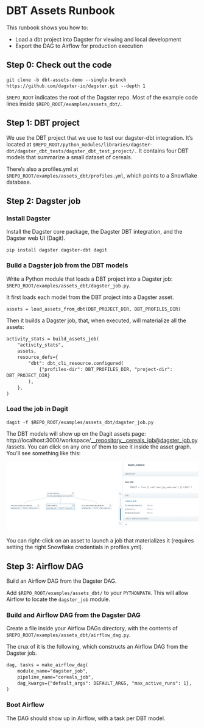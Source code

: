 # DBT Assets Runbook

This runbook shows you how to:

* Load a dbt project into Dagster for viewing and local development
* Export the DAG to Airflow for production execution

## Step 0: Check out the code
```
git clone -b dbt-assets-demo --single-branch https://github.com/dagster-io/dagster.git --depth 1
```

`$REPO_ROOT` indicates the root of the Dagster repo. Most of the example code lines inside `$REPO_ROOT/examples/assets_dbt/`.


## Step 1: DBT project

We use the DBT project that we use to test our dagster-dbt integration.  It’s located at `$REPO_ROOT/python_modules/libraries/dagster-dbt/dagster_dbt_tests/dagster_dbt_test_project/.`  It contains four DBT models that summarize a small dataset of cereals.

There’s also a profiles.yml at `$REPO_ROOT/examples/assets_dbt/profiles.yml`, which points to a Snowflake database.


## Step 2: Dagster job

### Install Dagster

Install the Dagster core package, the Dagster DBT integration, and the Dagster web UI (Dagit).

```
pip install dagster dagster-dbt dagit
```

### Build a Dagster job from the DBT models

Write a Python module that loads a DBT project into a Dagster job: `$REPO_ROOT/examples/assets_dbt/dagster_job.py`.

It first loads each model from the DBT project into a Dagster asset.

```
assets = load_assets_from_dbt(DBT_PROJECT_DIR, DBT_PROFILES_DIR)
```

Then it builds a Dagster job, that, when executed, will materialize all the assets:

```
activity_stats = build_assets_job(
    "activity_stats",
    assets,
    resource_defs={
        "dbt": dbt_cli_resource.configured(
            {"profiles-dir": DBT_PROFILES_DIR, "project-dir": DBT_PROJECT_DIR}
        ),
    },
)
```

### Load the job in Dagit

```
dagit -f $REPO_ROOT/examples/assets_dbt/dagster_job.py
```

The DBT models will show up on the Dagit assets page: http://localhost:3000/workspace/__repository__cereals_job@dagster_job.py/assets.  You can click on any one of them to see it inside the asset graph.  You'll see something like this:

<p align="center">
<img src="asset-graph.png" />
</p>


You can right-click on an asset to launch a job that materializes it (requires setting the right Snowflake credentials in profiles.yml).


## Step 3: Airflow DAG

Build an Airflow DAG from the Dagster DAG.

Add `$REPO_ROOT/examples/assets_dbt/` to your `PYTHONPATH`.  This will allow Airflow to locate the `dagster_job` module.

### Build and Airflow DAG from the Dagster DAG

Create a file inside your Airflow DAGs directory, with the contents of `$REPO_ROOT/examples/assets_dbt/airflow_dag.py`.

The crux of it is the following, which constructs an Airflow DAG from the Dagster job.

```
dag, tasks = make_airflow_dag(
    module_name="dagster_job",
    pipeline_name="cereals_job",
    dag_kwargs={"default_args": DEFAULT_ARGS, "max_active_runs": 1},
)
```

### Boot Airflow

The DAG should show up in Airflow, with a task per DBT model.



